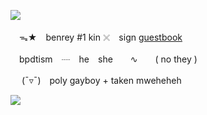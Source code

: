 ![](https://i.postimg.cc/br3LXwWp/download-1.png)
 
　ᯓ★　benrey #1 kin   𓏴　sign [guestbook](https://ben.atabook.org/)　

　bpdtism　┈　he　she　　∿　　( no they )

　	(¯▿¯)　poly gayboy + taken mweheheh

![](https://i.postimg.cc/28NC3812/download.png)

<!---
halflifevr/halflifevr is a ✨ special ✨ repository because its `README.md` (this file) appears on your GitHub profile.
You can click the Preview link to take a look at your changes.
--->
